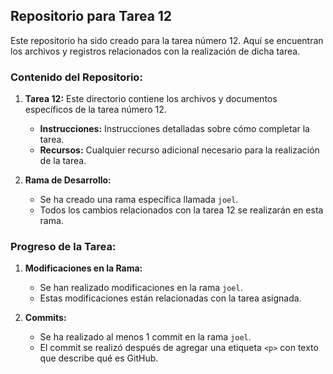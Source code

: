 ## Repositorio para Tarea 12

Este repositorio ha sido creado para la tarea número 12. Aquí se encuentran los archivos y registros relacionados con la realización de dicha tarea.

### Contenido del Repositorio:

1. **Tarea 12:** Este directorio contiene los archivos y documentos específicos de la tarea número 12.
   
   - **Instrucciones:** Instrucciones detalladas sobre cómo completar la tarea.
   - **Recursos:** Cualquier recurso adicional necesario para la realización de la tarea.

2. **Rama de Desarrollo:**
   
   - Se ha creado una rama específica llamada `joel`.
   - Todos los cambios relacionados con la tarea 12 se realizarán en esta rama.

### Progreso de la Tarea:

1. **Modificaciones en la Rama:**
   
   - Se han realizado modificaciones en la rama `joel`.
   - Estas modificaciones están relacionadas con la tarea asignada.

2. **Commits:**
   
   - Se ha realizado al menos 1 commit en la rama `joel`.
   - El commit se realizó después de agregar una etiqueta `<p>` con texto que describe qué es GitHub.
